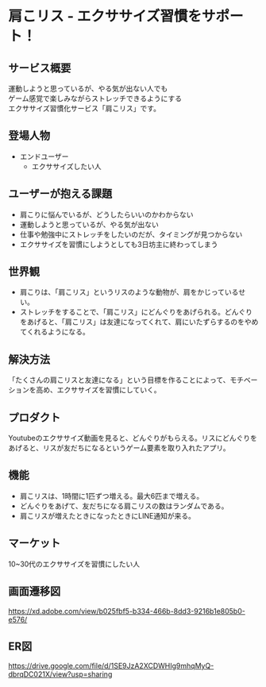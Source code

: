 # 肩こリス - エクササイズ習慣をサポート！

## サービス概要
運動しようと思っているが、やる気が出ない人でも<br>
ゲーム感覚で楽しみながらストレッチできるようにする<br>
エクササイズ習慣化サービス「肩こリス」です。

## 登場人物
- エンドユーザー
  - エクササイズしたい人

## ユーザーが抱える課題
- 肩こりに悩んでいるが、どうしたらいいのかわからない
- 運動しようと思っているが、やる気が出ない
- 仕事や勉強中にストレッチをしたいのだが、タイミングが見つからない
- エクササイズを習慣にしようとしても3日坊主に終わってしまう

## 世界観
- 肩こりは、「肩こリス」というリスのような動物が、肩をかじっているせい。
- ストレッチをすることで、「肩こリス」にどんぐりをあげられる。どんぐりをあげると、「肩こリス」は友達になってくれて、肩にいたずらするのをやめてくれるようになる。

## 解決方法
「たくさんの肩こリスと友達になる」という目標を作ることによって、モチベーションを高め、エクササイズを習慣にしていく。

## プロダクト
Youtubeのエクササイズ動画を見ると、どんぐりがもらえる。リスにどんぐりをあげると、リスが友だちになるというゲーム要素を取り入れたアプリ。

## 機能
- 肩こリスは、1時間に1匹ずつ増える。最大6匹まで増える。
- どんぐりをあげて、友だちになる肩こリスの数はランダムである。
- 肩こリスが増えたときになったときにLINE通知が来る。

## マーケット
10~30代のエクササイズを習慣にしたい人

## 画面遷移図
https://xd.adobe.com/view/b025fbf5-b334-466b-8dd3-9216b1e805b0-e576/

## ER図
https://drive.google.com/file/d/1SE9JzA2XCDWHIg9mhqMyQ-dbrqDC021X/view?usp=sharing
